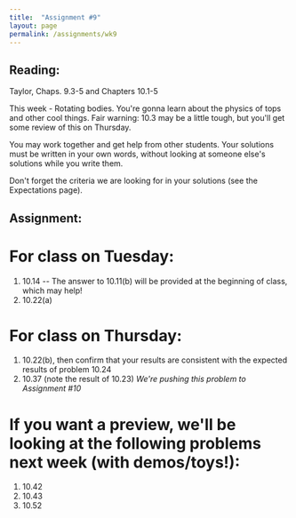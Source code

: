 ```yaml
---
title:  "Assignment #9"
layout: page
permalink: /assignments/wk9
---
```


## Reading:  
Taylor, Chaps. 9.3-5 and Chapters 10.1-5

This week - Rotating bodies. You're gonna learn about the physics of tops and other cool things. Fair warning: 10.3 may be a little tough, but you'll get some review of this on Thursday.

You may work together and get help from other students. Your solutions must be written in your own words, without looking at someone else's solutions while you write them.

Don't forget the criteria we are looking for in your solutions (see the Expectations page).

## Assignment:

# For class on Tuesday:
1. 10.14 -- The answer to 10.11(b) will be provided at the beginning of class, which may help!
2. 10.22(a)

# For class on Thursday:

1. 10.22(b), then confirm that your results are consistent with the expected results of problem 10.24
3. 10.37 (note the result of 10.23) *We're pushing this problem to Assignment #10*

# If you want a preview, we'll be looking at the following problems next week (with demos/toys!):

1. 10.42
2. 10.43
3. 10.52

